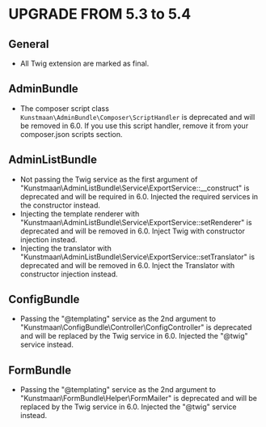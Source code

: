 UPGRADE FROM 5.3 to 5.4
=======================

General
-------

* All Twig extension are marked as final.

AdminBundle
-----------

* The composer script class `Kunstmaan\AdminBundle\Composer\ScriptHandler` is deprecated and will be removed in 6.0. 
  If you use this script handler, remove it from your composer.json scripts section.

AdminListBundle
---------------

* Not passing the Twig service as the first argument of "Kunstmaan\AdminListBundle\Service\ExportService::__construct" is deprecated and will be required in 6.0. Injected the required services in the constructor instead.
* Injecting the template renderer with "Kunstmaan\AdminListBundle\Service\ExportService::setRenderer" is deprecated and will be removed in 6.0. Inject Twig with constructor injection instead.
* Injecting the translator with "Kunstmaan\AdminListBundle\Service\ExportService::setTranslator" is deprecated and will be removed in 6.0. Inject the Translator with constructor injection instead.

ConfigBundle
------------

* Passing the "@templating" service as the 2nd argument to "Kunstmaan\ConfigBundle\Controller\ConfigController" is deprecated and will be replaced by the Twig service in 6.0. Injected the "@twig" service instead.

FormBundle
----------

* Passing the "@templating" service as the 2nd argument to "Kunstmaan\FormBundle\Helper\FormMailer" is deprecated and will be replaced by the Twig service in 6.0. Injected the "@twig" service instead.
